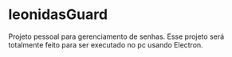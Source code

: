 # leonidasGuard
Projeto pessoal para gerenciamento de senhas. Esse projeto será totalmente feito para ser executado no pc usando Electron.
